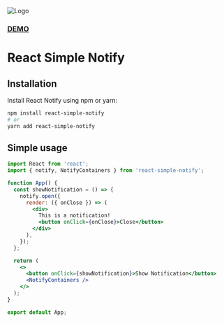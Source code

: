 ![Logo](https://repository-images.githubusercontent.com/765200491/61230139-c1ae-4440-a57f-bb404142d495)
### [DEMO](http://rsn.gruffix.ru/)

# React Simple Notify

## Installation
Install React Notify using npm or yarn:

```bash
npm install react-simple-notify
# or
yarn add react-simple-notify
```

## Simple usage
```jsx
import React from 'react';
import { notify, NotifyContainers } from 'react-simple-notify';

function App() {
  const showNotification = () => {
    notify.open({
      render: ({ onClose }) => (
        <div>
          This is a notification!
          <button onClick={onClose}>Close</button>
        </div>
      ),
    });
  };

  return (
    <>
      <button onClick={showNotification}>Show Notification</button>
      <NotifyContainers />
    </>
  );
}

export default App;
```
